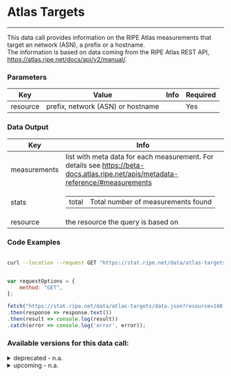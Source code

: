 # Atlas Targets
-------------

This data call provides information on the RIPE Atlas measurements that target an network (ASN), a prefix or a hostname.  
The information is based on data coming from the RIPE Atlas REST API, https://atlas.ripe.net/docs/api/v2/manual/.  
  
<RestRepl baseUrl="https://stat.ripe.net/data/atlas-targets/data.json" method="GET" :searchParams="{ resource: '140.78/16'}"/>

### Parameters

| Key | Value | Info | Required |
| --- | --- | --- | --- |
| resource | prefix, network (ASN) or hostname |     | Yes |

### Data Output

| Key  | Info |
| ---  | --- | 
| measurements | list with meta data for each measurement. For details see https://beta-docs.atlas.ripe.net/apis/metadata-reference/#measurements |    
| stats | <table><tr><td>total</td><td>Total number of measurements found</td></tr></table>|
| resource | the resource the query is based on |

### Code Examples
<CodeGroup>
<CodeGroupItem title="cURL">

```bash

curl --location --request GET "https://stat.ripe.net/data/atlas-targets/data.json?resource=140.78/16"


```

</CodeGroupItem>

<CodeGroupItem title="JS">

```javascript

var requestOptions = {
	method: "GET",
};

fetch("https://stat.ripe.net/data/atlas-targets/data.json?resource=140.78/16", requestOptions)
.then(response => response.text())
.then(result => console.log(result))
.catch(error => console.log('error', error));


```

</CodeGroupItem>
</CodeGroup>

### Available versions for this data call:

<details><summary>deprecated - n.a.</summary>
<content>deprected details</content>
</details>
<details><summary>upcoming - n.a.</summary>
<content>upcoming details</content>
</details>
